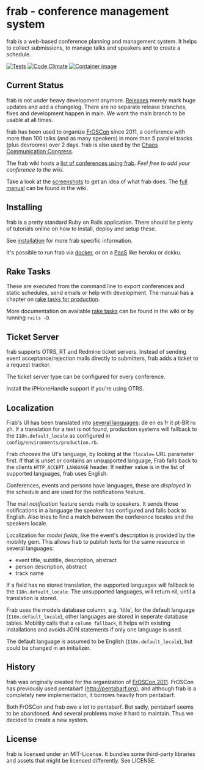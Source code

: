 # frab - conference management system

frab is a web-based conference planning and management system.
It helps to collect submissions, to manage talks and speakers
and to create a schedule.

[![Tests](https://github.com/frab/frab/actions/workflows/ci.yaml/badge.svg?event=schedule)](https://github.com/frab/frab/actions/workflows/ci.yaml)
[![Code Climate](https://codeclimate.com/github/frab/frab.png)](https://codeclimate.com/github/frab/frab)
[![Container image](https://github.com/frab/frab/actions/workflows/container-images.yml/badge.svg)](https://github.com/frab/frab/actions/workflows/container-images.yml)

## Current Status

frab is not under heavy development anymore.
[Releases](https://github.com/frab/frab/releases) merely mark huge updates and
add a changelog.  There are no separate release branches, fixes and development
happen in main.  We want the main branch to be usable at all times.

frab has been used to organize [FrOSCon](https://froscon.de) since 2011, a
conference with more than 100 talks (and as many speakers) in more
than 5 parallel tracks (plus devrooms) over 2 days.
frab is also used by the [Chaos Communication Congress](https://events.ccc.de).

The frab wiki hosts a [list of conferences using frab](https://github.com/frab/frab/wiki).
*Feel free to add your conference to the wiki*.

Take a look at the [screenshots](https://github.com/frab/frab/wiki/Screenshots)
to get an idea of what frab does. The [full
manual](https://github.com/frab/frab/wiki/Manual) can be found in the wiki.

## Installing

frab is a pretty standard Ruby on Rails application.
There should be plenty of tutorials online on how to install,
deploy and setup these.

See [installation](INSTALL.md) for more frab specific information.

It's possible to run frab via [docker](https://github.com/frab/frab/blob/main/README.docker.md), or on a [PaaS](https://github.com/frab/frab/blob/main/README.PaaS.md) like heroku or dokku.

## Rake Tasks

These are executed from the command line to export conferences and static
schedules, send emails or help with development.  The manual has a chapter on
[rake tasks for production](https://github.com/frab/frab/wiki/Manual#managing-frab-in-production).

More documentation on available [rake tasks](https://github.com/frab/frab/wiki/Rake%20Tasks) can be found in the wiki
or by running `rails -D`.

## Ticket Server

frab supports OTRS, RT and Redmine ticket servers. Instead of sending
event acceptance/rejection mails directly to submitters, frab adds
a ticket to a request tracker.

The ticket server type can be configured for every conference.

Install the iPHoneHandle support if you're using OTRS.

## Localization

Frab's UI has been translated into [several languages](config/locales): de en es fr it pt-BR ru zh.
If a translation for a text is not found, production systems will fallback to the `I18n.default_locale` as configured in `config/environments/production.rb`.

Frab *chooses* the UI's language, by looking at the `?locale=` URL parameter first. If that is unset or contains an unsupported language, Frab falls back to the clients `HTTP_ACCEPT_LANGUAGE` header.
If neither value is in the list of supported languages, frab uses English.

Conferences, events and persons have languages, these are *displayed* in the schedule and are used for the notifications feature.

The mail *notification* feature sends mails to speakers. It sends those notifications in a language the speaker has configured and falls back to English. Also tries to find a match between the conference locales and the speakers locale.

Localization for *model fields*, like the event's description is provided by the mobility gem. This allows frab to publish texts for the same resource in several languages:

* event title, subtitle, description, abstract
* person description, abstract
* track name

If a field has no stored translation, the supported languages will fallback to the `I18n.default_locale`. The unsupported languages, will return nil, until a translation is stored.

Frab uses the models database column, e.g. 'title', for the default language (`I18n.default_locale`), other languages are stored in seperate database tables.
Mobility calls that a `column fallback`, it helps with existing installations and avoids JOIN statements if only one language is used.

The default language is assumed to be English (`I18n.default_locale`), but could be changed in an initializer.

## History

frab was originally created for the organization of [FrOSCon 2011](http://www.froscon.de).
FrOSCon has previously used pentabarf (http://pentabarf.org), and although
frab is a completely new implementation, it borrows heavily from pentabarf.

Both FrOSCon and frab owe a lot to pentabarf. But sadly, pentabarf seems to
be abandoned. And several problems make it hard to maintain. Thus we decided
to create a new system.

## License

frab is licensed under an MIT-License. It bundles some
third-party libraries and assets that might be licensed
differently. See LICENSE.
